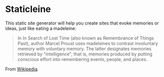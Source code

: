 # Staticleine

This static site generator will help you create sites that evoke memories or ideas, just like eating a madeleine:

> In In Search of Lost Time (also known as Remembrance of Things Past), author Marcel Proust uses madeleines to contrast involuntary memory with voluntary memory. The latter designates memories retrieved by "intelligence", that is, memories produced by putting conscious effort into remembering events, people, and places.

From [Wikipedia](https://en.wikipedia.org/wiki/Madeleine_(cake)).